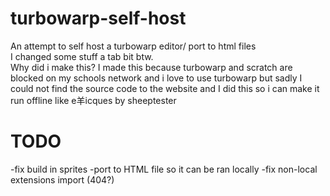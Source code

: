 # turbowarp-self-host
An attempt to self host a turbowarp editor/ port to html files \
I changed some stuff a tab bit btw. \
Why did i make this? I made this because turbowarp and scratch are blocked on my schools network and i love to use turbowarp but sadly I could not find the source code to the website
and I did this so i can make it run offline like e羊icques by sheeptester 
# TODO
-fix build in sprites
-port to HTML file so it can be ran locally 
-fix non-local extensions import (404?) 
